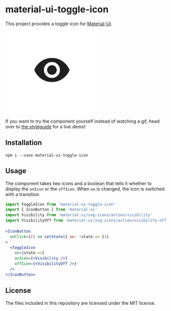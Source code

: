 # material-ui-toggle-icon
This project provides a toggle icon for [Material-UI][mui].

![Demo](demo.gif)

If you want to try the component yourself instead of watching a gif, head over to [the styleguide][styleguide] for a live demo!

## Installation
```shell
npm i --save material-ui-toggle-icon
```

## Usage
The component takes two icons and a boolean that tells it whether to display the `onIcon` or the `offIcon`. When `on` is changed, the icon is switched with a transition.

```jsx
import ToggleIcon from 'material-ui-toggle-icon'
import { IconButton } from 'material-ui'
import Visibility from 'material-ui/svg-icons/action/visibility'
import VisibilityOff from 'material-ui/svg-icons/action/visibility-off'

<IconButton
  onClick={() => setState({ on: !state.on })}
>
  <ToggleIcon
    on={state.on}
    onIcon={<Visibility />}
    offIcon={<VisibilityOff />}
  />
</IconButton>
```

## License
The files included in this repository are licensed under the MIT license.

[mui]: http://www.material-ui.com/#/
[styleguide]: https://mui.wertarbyte.com/#material-ui-toggle-icon
